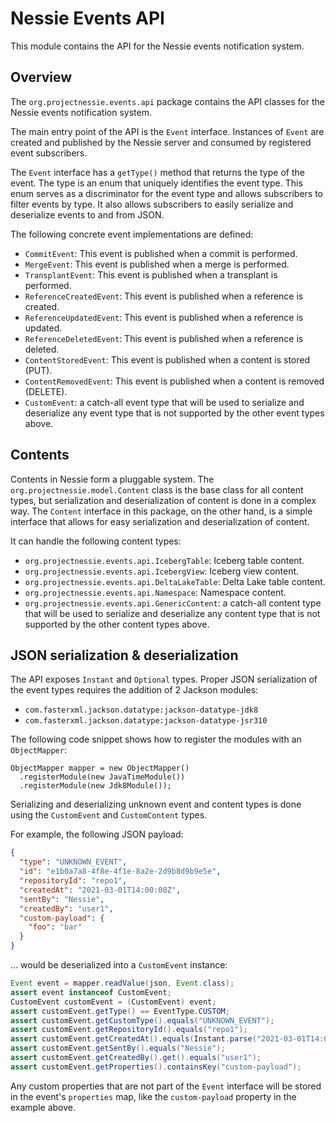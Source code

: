 # Nessie Events API

This module contains the API for the Nessie events notification system.

## Overview

The `org.projectnessie.events.api` package contains the API classes for the Nessie events
notification system.

The main entry point of the API is the `Event` interface. Instances of `Event` are created and
published by the Nessie server and consumed by registered event subscribers.

The `Event` interface has a `getType()` method that returns the type of the event. The type is an
enum that uniquely identifies the event type. This enum serves as a discriminator for the
event type and allows subscribers to filter events by type. It also allows subscribers to
easily serialize and deserialize events to and from JSON.

The following concrete event implementations are defined:

* `CommitEvent`: This event is published when a commit is performed.
* `MergeEvent`: This event is published when a merge is performed.
* `TransplantEvent`: This event is published when a transplant is performed.
* `ReferenceCreatedEvent`: This event is published when a reference is created.
* `ReferenceUpdatedEvent`: This event is published when a reference is updated.
* `ReferenceDeletedEvent`: This event is published when a reference is deleted.
* `ContentStoredEvent`: This event is published when a content is stored (PUT).
* `ContentRemovedEvent`: This event is published when a content is removed (DELETE).
* `CustomEvent`: a catch-all event type that will be used to serialize and deserialize any event 
  type that is not supported by the other event types above.

## Contents

Contents in Nessie form a pluggable system. The `org.projectnessie.model.Content` class is the base
class for all content types, but serialization and deserialization of content is done in a complex
way. The `Content` interface in this package, on the other hand, is a simple interface that allows
for easy serialization and deserialization of content.

It can handle the following content types:

* `org.projectnessie.events.api.IcebergTable`: Iceberg table content.
* `org.projectnessie.events.api.IcebergView`: Iceberg view content.
* `org.projectnessie.events.api.DeltaLakeTable`: Delta Lake table content.
* `org.projectnessie.events.api.Namespace`: Namespace content.
* `org.projectnessie.events.api.GenericContent`: a catch-all content type that will be used to
  serialize and deserialize any content type that is not supported by the other content types above.

## JSON serialization & deserialization

The API exposes `Instant` and `Optional` types. Proper JSON serialization of the event types 
requires the addition of 2 Jackson modules:

* `com.fasterxml.jackson.datatype:jackson-datatype-jdk8`
* `com.fasterxml.jackson.datatype:jackson-datatype-jsr310`

The following code snippet shows how to register the modules with an `ObjectMapper`:

```
ObjectMapper mapper = new ObjectMapper()
  .registerModule(new JavaTimeModule())
  .registerModule(new Jdk8Module());
```

Serializing and deserializing unknown event and content types is done using the `CustomEvent`
and `CustomContent` types. 

For example, the following JSON payload:

```json
{
  "type": "UNKNOWN_EVENT",
  "id": "e1b0a7a8-4f8e-4f1e-8a2e-2d9b8d9b9e5e",
  "repositoryId": "repo1",
  "createdAt": "2021-03-01T14:00:00Z",
  "sentBy": "Nessie",
  "createdBy": "user1",
  "custom-payload": {
    "foo": "bar"
  }
}
```

... would be deserialized into a `CustomEvent` instance:

```java
Event event = mapper.readValue(json, Event.class);
assert event instanceof CustomEvent;
CustomEvent customEvent = (CustomEvent) event;
assert customEvent.getType() == EventType.CUSTOM;
assert customEvent.getCustomType().equals("UNKNOWN_EVENT");
assert customEvent.getRepositoryId().equals("repo1");
assert customEvent.getCreatedAt().equals(Instant.parse("2021-03-01T14:00:00Z"));
assert customEvent.getSentBy().equals("Nessie");
assert customEvent.getCreatedBy().get().equals("user1");
assert customEvent.getProperties().containsKey("custom-payload");
```

Any custom properties that are not part of the `Event` interface will be stored in the event's 
`properties` map, like the `custom-payload` property in the example above.
